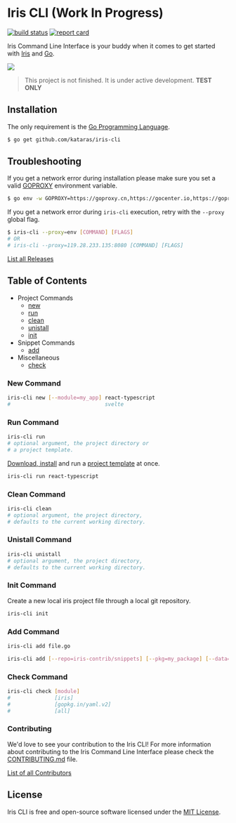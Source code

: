 # Iris CLI (Work In Progress)

[![build status](https://img.shields.io/travis/kataras/iris-cli/master.svg?style=for-the-badge&logo=travis)](https://travis-ci.org/kataras/iris-cli) [![report card](https://img.shields.io/badge/report%20card-a%2B-ff3333.svg?style=for-the-badge)](https://goreportcard.com/report/github.com/kataras/iris-cli)

Iris Command Line Interface is your buddy when it comes to get started with [Iris](https://github.com/kataras/iris) and [Go](https://golang.org/dl).

![](https://iris-go.com/images/iris-cli-screen.png)

> This project is not finished. It is under active development. **TEST ONLY**

## Installation

The only requirement is the [Go Programming Language](https://golang.org/dl).

```sh
$ go get github.com/kataras/iris-cli
```

## Troubleshooting

If you get a network error during installation please make sure you set a valid [GOPROXY](https://github.com/golang/go/wiki/Modules#are-there-always-on-module-repositories-and-enterprise-proxies) environment variable.

```sh
$ go env -w GOPROXY=https://goproxy.cn,https://gocenter.io,https://goproxy.io,direct
```

If you get a network error during `iris-cli` execution, retry with the `--proxy` global flag.

```sh
$ iris-cli --proxy=env [COMMAND] [FLAGS]
# OR
# iris-cli --proxy=119.28.233.135:8080 [COMMAND] [FLAGS]
```

[List all Releases](https://github.com/kataras/iris-cli/releases)

## Table of Contents

* Project Commands
    * [new](#new-command)
    * [run](#run-command)
    * [clean](#clean-command)
    * [unistall](#unistall-command)
    * [init](#init-command)
* Snippet Commands
    * [add](#add-command)
* Miscellaneous
    * [check](#check-command)

### New Command

```sh
iris-cli new [--module=my_app] react-typescript
#                              svelte
```

### Run Command

```sh
iris-cli run
# optional argument, the project directory or
# a project template.
```

[Download, install](#new-command) and run a [project template](registry.yml) at once.

```sh
iris-cli run react-typescript
```

### Clean Command

```sh
iris-cli clean
# optional argument, the project directory,
# defaults to the current working directory.
```

### Unistall Command

```sh
iris-cli unistall
# optional argument, the project directory,
# defaults to the current working directory.
```

### Init Command

Create a new local iris project file through a local git repository.

```sh
iris-cli init
```

### Add Command

```sh
iris-cli add file.go
```

```sh
iris-cli add [--repo=iris-contrib/snippets] [--pkg=my_package] [--data=repo.json] [--replace=oldValue=newValue,oldValue2=newValue2] file.go[@version]
```

### Check Command

```sh
iris-cli check [module]  
#              [iris]
#              [gopkg.in/yaml.v2]
#              [all]
```

### Contributing

We'd love to see your contribution to the Iris CLI! For more information about contributing to the Iris Command Line Interface please check the [CONTRIBUTING.md](CONTRIBUTING.md) file.

[List of all Contributors](https://github.com/kataras/iris-cli/graphs/contributors)

## License

Iris CLI is free and open-source software licensed under the [MIT License](LICENSE).
